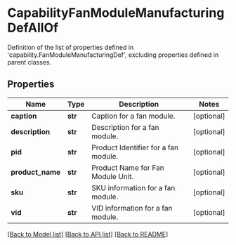 # CapabilityFanModuleManufacturingDefAllOf

Definition of the list of properties defined in 'capability.FanModuleManufacturingDef', excluding properties defined in parent classes.
## Properties
Name | Type | Description | Notes
------------ | ------------- | ------------- | -------------
**caption** | **str** | Caption for a fan module. | [optional] 
**description** | **str** | Description for a fan module. | [optional] 
**pid** | **str** | Product Identifier for a fan module. | [optional] 
**product_name** | **str** | Product Name for Fan Module Unit. | [optional] 
**sku** | **str** | SKU information for a fan module. | [optional] 
**vid** | **str** | VID information for a fan module. | [optional] 

[[Back to Model list]](../README.md#documentation-for-models) [[Back to API list]](../README.md#documentation-for-api-endpoints) [[Back to README]](../README.md)


